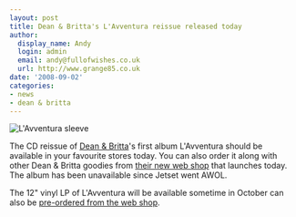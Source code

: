 ```yaml
---
layout: post
title: Dean & Britta's L'Avventura reissue released today
author:
  display_name: Andy
  login: admin
  email: andy@fullofwishes.co.uk
  url: http://www.grange85.co.uk
date: '2008-09-02'
categories:
- news
- dean & britta
---
```

<div class="imagebox-a"><img src="https://media.fullofwishes.co.uk/07-dean_and_britta/sleeves/dab_lavventura.jpg" alt="L'Avventura sleeve" /></div>
<p>The CD reissue of <a href="http://www.deanandbritta.com/">Dean & Britta</a>'s first album L'Avventura should be available in your favourite stores today. You can also order it along with other Dean & Britta goodies from <a href="http://www.deanandbritta.com/shop.htm">their new web shop</a> that launches today. The album has been unavailable since Jetset went AWOL.</p>
<p>The 12" vinyl LP of L'Avventura will be available sometime in October can also be <a href="http://www.deanandbritta.com/shop.htm">pre-ordered from the web shop</a>.</p>
<p><br clear="left"></p>
